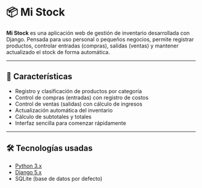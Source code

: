 # 📦 Mi Stock

**Mi Stock** es una aplicación web de gestión de inventario desarrollada con Django. Pensada para uso personal o pequeños negocios, permite registrar productos, controlar entradas (compras), salidas (ventas) y mantener actualizado el stock de forma automática.

---

## 🚀 Características

- Registro y clasificación de productos por categoría
- Control de compras (entradas) con registro de costos
- Control de ventas (salidas) con cálculo de ingresos
- Actualización automática del inventario
- Cálculo de subtotales y totales
- Interfaz sencilla para comenzar rápidamente

---

## 🛠️ Tecnologías usadas

- [Python 3.x](https://www.python.org/)
- [Django 5.x](https://www.djangoproject.com/)
- SQLite (base de datos por defecto)
